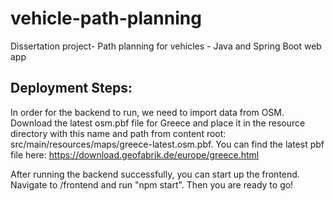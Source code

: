 # vehicle-path-planning
Dissertation project- Path planning for vehicles - Java and Spring Boot web app

## Deployment Steps:
In order for the backend to run, we need to import data from OSM.
Download the latest osm.pbf file for Greece and place it in the resource directory with this name and path from content root:
src/main/resources/maps/greece-latest.osm.pbf. You can find the latest pbf file here:
https://download.geofabrik.de/europe/greece.html

After running the backend successfully, you can start up the frontend.
Navigate to /frontend and run "npm start".
Then you are ready to go!

